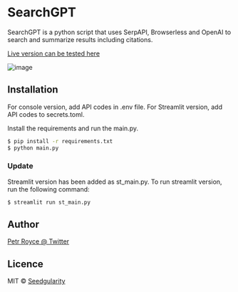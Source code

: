 <h1>SearchGPT</h1>

<p>SearchGPT is a python script that uses SerpAPI, Browserless and OpenAI to search and summarize results including citations.</p>

[Live version can be tested here](https://seedgularity-searchgpt-st-main-xsacfx.streamlit.app/)

![image](https://github.com/seedgularity/SearchGPT/assets/131738679/2f36bb28-9863-41ca-bbad-4835e78135d6)

<h2>Installation</h2>

<p>For console version, add API codes in .env file. For Streamlit version, add API codes to secrets.toml.</p>

<p>Install the requirements and run the main.py.</p>

```sh  
$ pip install -r requirements.txt
$ python main.py
```

<h3>Update</h3>

Streamlit version has been added as st_main.py. To run streamlit version, run the following command:

```sh
$ streamlit run st_main.py
```

<h2>Author</h2>

[Petr Royce @ Twitter](https://twitter.com/petrroyce)

<h2>Licence</h2>

MIT © [Seedgularity](https://github.com/seedgularity)
